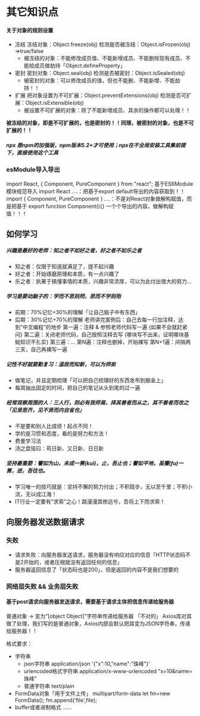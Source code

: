 # 其它知识点
#### 关于对象的规则设置
  + 冻结
    冻结对象：Object.freeze(obj)
    检测是否被冻结：Object.isFrozen(obj) =>true/false
    + 被冻结的对象：不能修改成员值、不能新增成员、不能删除现有成员、不能给成员做劫持「Object.defineProperty」
  + 密封
    密封对象：Object.seal(obj)
    检测是否被密封：Object.isSealed(obj)
    + 被密封的对象：可以修改成员的值，但也不能删、不能新增、不能劫持！！
  + 扩展
    把对象设置为不可扩展：Object.preventExtensions(obj)
    检测是否可扩展：Object.isExtensible(obj)
    + 被设置不可扩展的对象：除了不能新增成员、其余的操作都可以处理！！
  
**被冻结的对象，即是不可扩展的，也是密封的！！同理，被密封的对象，也是不可扩展的！！**

##### npx 是npm的加强版，npm版本5.2+才可使用；npx在不全局安装工具集前提下，直接使用这个工具

### esModule导入导出
import React, { Component, PureComponent } from "react";
基于ES6Module模块规范导入
import React ….：把基于export default导出的内容获取到！！
import { Component, PureComponent } ….：不是对React对象做解构赋值，而是把基于 export function Component(){} 一个个导出的内容，做解构赋值！！！

## 如何学习

##### 兴趣是最好的老师：知之者不如好之者，好之者不如乐之者

+ 知之者：仅限于知道就满足了，提不起兴趣
+ 好之者：开始琢磨原理和本质，有一点兴趣了
+ 乐之者：执著于搞懂事情的本质，兴趣非常浓厚，可以为此付出很大的努力...

##### 学习是要动脑子的：学而不思则罔，思而不学则殆

+ 前期：70%记忆+30%的理解「让自己脑子中有东西」
+ 后期：30%记忆+70%的理解
老师讲完案例后：自己去每一行加注释，达到“中文编程”的地步
第一遍：注释 & 参照老师代码写一遍 {如果不会就赶紧问}
第二遍：关闭老师代码，自己按照注释去写 {哪块写不出来，证明哪块基础知识不扎实}
第三遍：...
第N遍：注释也删掉，开始裸写
第N+1遍：间隔两三天，自己再裸写一遍

##### 记性不好就要勤复习：温故而知新，可以为师矣

+ 做笔记，并且定期梳理「可以把自己梳理好的东西发布到掘金上」
+ 每周抽出固定的时间，把自己的笔记从头到尾的过一遍

##### 经常观察周围的人：三人行，则必有我师焉，择其善者而从之，其不善者而改之「见贤思齐，见不贤而内自省也」  

+ 不是要和别人比成绩！起点不同！
+ 学的是习惯和态度，看的是努力和方法！
+ 费曼学习法
+ 汤之盘铭曰：苟日新、又日新、日日新

##### 坚持最重要：譬如为山，未成一篑(kui)，止，吾止也；譬如平地，虽覆(fu)一篑，进，吾往也。

+ 学习唯一的技巧就是：坚持不懈的努力付出；不积跬步，无以至千里；不积小流，无以成江海！
+ IT行业一定要有“求索”之心！路漫漫其修远兮，吾将上下而求索！

## 向服务器发送数据请求

### 失败

  + 请求失败：向服务器发送请求，服务器没有响应对应的信息「HTTP状态码不是2开始的，或者压根就没有返回任何的信息」
  + 服务器返回信息了「状态码也是200」，但是返回的内容不是我们想要的


### 网络层失败 && 业务层失败


#### 基于post请求向服务器发送请求，需要基于请求主体把信息传递给服务器

普通对象 -> 变为“[object Object]”字符串传递给服务器 「不对的」
Axios库对其做了处理，我们写的是普通对象，Axios内部会默认把其变为JSON字符串，传递给服务器！！

格式要求：
  + 字符串
     + json字符串  application/json
        '{"x":10,"name":"珠峰"}'
     + urlencoded格式字符串  application/x-www-urlencoded
        "x=10&name=珠峰"
     + 普通字符串 text/plain
  +  FormData对象「用于文件上传」 multipart/form-data
     let fm=new FormData();
     fm.append('file',file);
  + buffer或者进制格式
  ……
       

